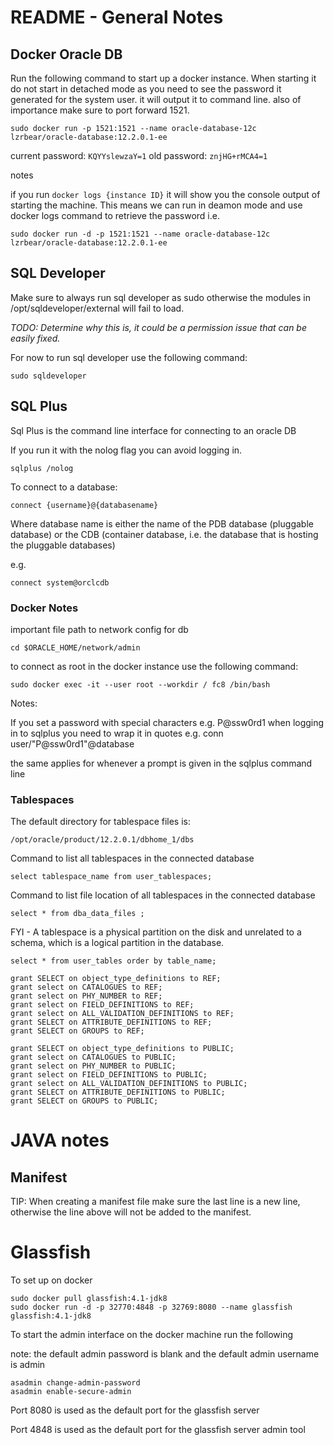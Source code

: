 # README - General Notes
## Docker Oracle DB
Run the following command to start up a docker instance. When starting it do not start in detached mode as you need to see the password it generated for the system user. it will output it to command line. also of importance make sure to port forward 1521.

```
sudo docker run -p 1521:1521 --name oracle-database-12c lzrbear/oracle-database:12.2.0.1-ee
```

current password: ```KQYYslewzaY=1```
old password: ```znjHG+rMCA4=1``` 

notes

if you run ```docker logs {instance ID}``` it will show you the console output of starting the machine. This means we can run in deamon mode and use docker logs command to retrieve the password
i.e.
```
sudo docker run -d -p 1521:1521 --name oracle-database-12c lzrbear/oracle-database:12.2.0.1-ee
```


## SQL Developer

Make sure to always run sql developer as sudo otherwise the modules in /opt/sqldeveloper/external will fail to load. 

*TODO: Determine why this is, it could be a permission issue that can be easily fixed.*

For now to run sql developer use the following command:
```
sudo sqldeveloper
```

## SQL Plus

Sql Plus is the command line interface for connecting to an oracle DB

If you run it with the nolog flag you can avoid logging in.
```
sqlplus /nolog
```

To connect to a database:
```
connect {username}@{databasename}
```

Where database name is either the name of the PDB database (pluggable database) or the CDB (container database, i.e. the database that is hosting the pluggable databases)

e.g.

```
connect system@orclcdb
```

### Docker Notes

important file path to network config for db
```
cd $ORACLE_HOME/network/admin
```

to connect as root in the docker instance use the following command:
```
sudo docker exec -it --user root --workdir / fc8 /bin/bash
```


Notes:

If you set a password with special characters e.g. P@ssw0rd1 when logging in to sqlplus you need to wrap it in quotes e.g. conn user/"P@ssw0rd1"@database

the same applies for whenever a prompt is given in the sqlplus command line

### Tablespaces

The default directory for tablespace files is:
```
/opt/oracle/product/12.2.0.1/dbhome_1/dbs
```

Command to list all tablespaces in the connected database
```
select tablespace_name from user_tablespaces;
```

Command to list file location of all tablespaces in the connected database
```
select * from dba_data_files ;
````

FYI - A tablespace is a physical partition on the disk and unrelated to a schema, which is a logical partition in the database.


```
select * from user_tables order by table_name;

grant SELECT on object_type_definitions to REF;
grant select on CATALOGUES to REF;
grant select on PHY_NUMBER to REF;
grant select on FIELD_DEFINITIONS to REF;
grant select on ALL_VALIDATION_DEFINITIONS to REF;
grant SELECT on ATTRIBUTE_DEFINITIONS to REF;
grant SELECT on GROUPS to REF;

grant SELECT on object_type_definitions to PUBLIC;
grant select on CATALOGUES to PUBLIC;
grant select on PHY_NUMBER to PUBLIC;
grant select on FIELD_DEFINITIONS to PUBLIC;
grant select on ALL_VALIDATION_DEFINITIONS to PUBLIC;
grant SELECT on ATTRIBUTE_DEFINITIONS to PUBLIC;
grant SELECT on GROUPS to PUBLIC;

```

# JAVA notes
## Manifest
TIP: When creating a manifest file make sure the last line is a new line, otherwise the line above will not be added to the manifest.


# Glassfish

To set up on docker
```
sudo docker pull glassfish:4.1-jdk8
sudo docker run -d -p 32770:4848 -p 32769:8080 --name glassfish glassfish:4.1-jdk8
```

To start the admin interface on the docker machine run the following

note: the default admin password is blank and the default admin username is admin

```
asadmin change-admin-password
asadmin enable-secure-admin
```

Port 8080 is used as the default port for the glassfish server

Port 4848 is used as the default port for the glassfish server admin tool
